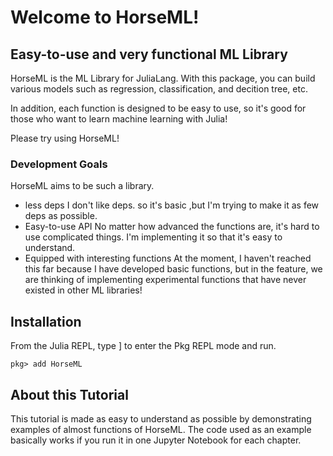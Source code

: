 # Welcome to HorseML!

## Easy-to-use and very functional ML Library
HorseML is the ML Library for JuliaLang. With this package, you can build various models such as regression, classification, and decition tree, etc. 

In addition, each function is designed to be easy to use,  so it's good for those who want to learn machine learning with Julia!

Please try using HorseML!

### Development Goals
HorseML aims to be such a library.
- less deps
I don't like deps. so it's basic ,but I'm trying to make it as few deps as possible.
- Easy-to-use API
No matter how advanced the functions are, it's hard to use complicated things. I'm implementing it so that it's easy to understand.
- Equipped with interesting functions
At the moment, I haven't reached this far because I have developed basic functions, but in the feature, we are thinking of implementing experimental functions that have never existed in other ML libraries!

## Installation
From the Julia REPL, type ] to enter the Pkg REPL mode and run.
```
pkg> add HorseML
```

## About this Tutorial
This tutorial is made as easy to understand as possible by demonstrating examples of almost functions of HorseML. The code used as an example basically works if you run it in one Jupyter Notebook for each chapter.